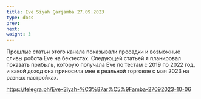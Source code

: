 ```yaml
---
title: Eve Siyah Çarşamba 27.09.2023
type: docs
prev: 
next: 
weight: 3
---
```


Прошлые статьи этого канала показывали просадки и возможные сливы робота Eve на бектестах. Следующей статьей я планировал показать прибыль, которую получала Eve по тестам с 2019 по 2022 год, и какой доход она приносила мне в реальной торговле с мая 2023 на разных настройках.

https://telegra.ph/Eve-Siyah-%C3%87ar%C5%9Famba-27092023-10-06

